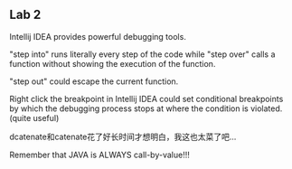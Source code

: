 ## Lab 2

Intellij IDEA provides powerful debugging tools.

"step into" runs literally every step of the code while 
"step over" calls a function without showing the execution 
of the function. 

"step out" could escape the current function.

Right click the breakpoint in Intellij IDEA could set conditional 
breakpoints by which the debugging process stops at where the condition 
is violated. (quite useful)

dcatenate和catenate花了好长时间才想明白，我这也太菜了吧...

Remember that JAVA is ALWAYS call-by-value!!!
